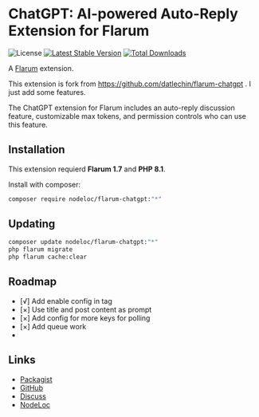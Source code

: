 # ChatGPT: AI-powered Auto-Reply Extension for Flarum

![License](https://img.shields.io/badge/license-MIT-blue.svg) [![Latest Stable Version](https://img.shields.io/packagist/v/nodeloc/flarum-chatgpt.svg)](https://packagist.org/packages/nodeloc/flarum-chatgpt) [![Total Downloads](https://img.shields.io/packagist/dt/nodeloc/flarum-chatgpt.svg)](https://packagist.org/packages/datlechin/flarum-chatgpt)

A [Flarum](http://flarum.org) extension.

This extension is fork from https://github.com/datlechin/flarum-chatgpt . I just add some features.

The ChatGPT extension for Flarum includes an auto-reply discussion feature, customizable max tokens, and permission controls who can use this feature.


## Installation

This extension requierd **Flarum 1.7** and **PHP 8.1**.

Install with composer:

```sh
composer require nodeloc/flarum-chatgpt:"*"
```

## Updating

```sh
composer update nodeloc/flarum-chatgpt:"*"
php flarum migrate
php flarum cache:clear
```

## Roadmap

- [√] Add enable config in tag
- [×] Use title and post content as prompt
- [×] Add config for more keys for polling
- [×] Add queue work
- 
## Links

- [Packagist](https://packagist.org/packages/nodeloc/flarum-chatgpt)
- [GitHub](https://github.com/nodeloc/flarum-chatgpt)
- [Discuss](https://discuss.flarum.org/d/33549)
- [NodeLoc](https://www.nodeloc.com)
